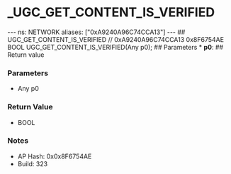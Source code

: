 # _UGC_GET_CONTENT_IS_VERIFIED

--- ns: NETWORK aliases: ["0xA9240A96C74CCA13"] --- ## UGC_GET_CONTENT_IS_VERIFIED  // 0xA9240A96C74CCA13 0x8F6754AE BOOL UGC_GET_CONTENT_IS_VERIFIED(Any p0);  ## Parameters * **p0**:  ## Return value

### Parameters
* Any p0

### Return Value
* BOOL

### Notes
* AP Hash: 0x0x8F6754AE
* Build: 323

